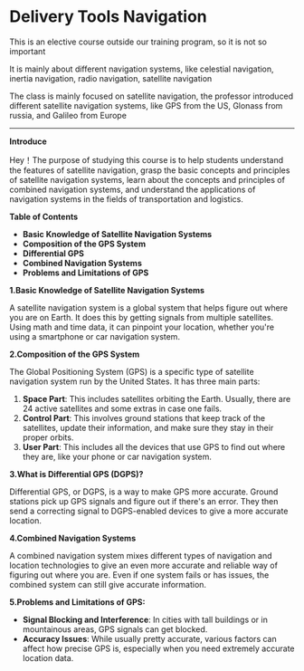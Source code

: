 # Delivery Tools Navigation

This is an elective course outside our training program, so it is not so important

It is mainly about different navigation systems, like celestial navigation, inertia navigation, radio navigation, satellite navigation 

The class is mainly focused on satellite navigation, the professor introduced different satellite navigation systems, like GPS from the US, Glonass from russia, and Galileo from Europe

---

**Introduce**

Hey！The purpose of studying this course is to help students understand the features of satellite navigation, grasp the basic concepts and principles of satellite navigation systems, learn about the concepts and principles of combined navigation systems, and understand the applications of navigation systems in the fields of transportation and logistics.

**Table of Contents**

- **Basic Knowledge of Satellite Navigation Systems**
- **Composition of the GPS System**
- **Differential GPS**
- **Combined Navigation Systems**
- **Problems and Limitations of GPS**

**1.Basic Knowledge of Satellite Navigation Systems**

A satellite navigation system is a global system that helps figure out where you are on Earth. It does this by getting signals from multiple satellites. Using math and time data, it can pinpoint your location, whether you're using a smartphone or car navigation system.

**2.Composition of the GPS System**

The Global Positioning System (GPS) is a specific type of satellite navigation system run by the United States. It has three main parts:

1. **Space Part**: This includes satellites orbiting the Earth. Usually, there are 24 active satellites and some extras in case one fails.
2. **Control Part**: This involves ground stations that keep track of the satellites, update their information, and make sure they stay in their proper orbits.
3. **User Part**: This includes all the devices that use GPS to find out where they are, like your phone or car navigation system.

**3.What is Differential GPS (DGPS)?**

Differential GPS, or DGPS, is a way to make GPS more accurate. Ground stations pick up GPS signals and figure out if there's an error. They then send a correcting signal to DGPS-enabled devices to give a more accurate location.

**4.Combined Navigation Systems**

A combined navigation system mixes different types of navigation and location technologies to give an even more accurate and reliable way of figuring out where you are. Even if one system fails or has issues, the combined system can still give accurate information.

**5.Problems and Limitations of GPS:**

- **Signal Blocking and Interference**: In cities with tall buildings or in mountainous areas, GPS signals can get blocked.
- **Accuracy Issues**: While usually pretty accurate, various factors can affect how precise GPS is, especially when you need extremely accurate location data.